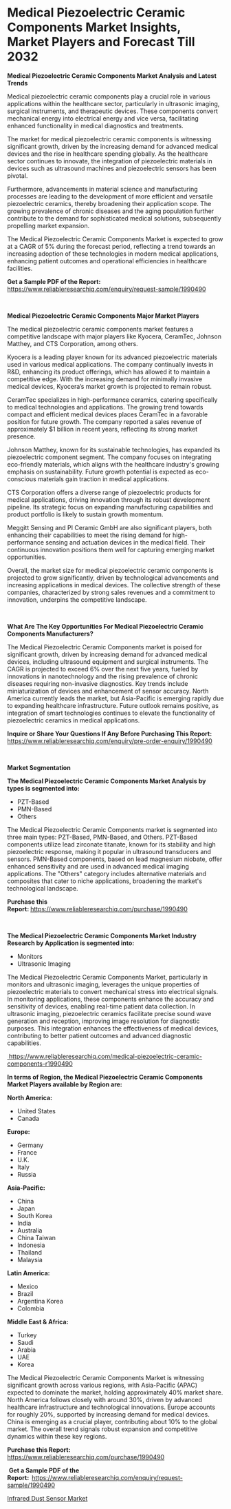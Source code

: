 <p><h1>Medical Piezoelectric Ceramic Components Market Insights, Market Players and Forecast Till 2032</h1></p><p><strong>Medical Piezoelectric Ceramic Components Market Analysis and Latest Trends</strong></p>
<p><p>Medical piezoelectric ceramic components play a crucial role in various applications within the healthcare sector, particularly in ultrasonic imaging, surgical instruments, and therapeutic devices. These components convert mechanical energy into electrical energy and vice versa, facilitating enhanced functionality in medical diagnostics and treatments. </p><p>The market for medical piezoelectric ceramic components is witnessing significant growth, driven by the increasing demand for advanced medical devices and the rise in healthcare spending globally. As the healthcare sector continues to innovate, the integration of piezoelectric materials in devices such as ultrasound machines and piezoelectric sensors has been pivotal.</p><p>Furthermore, advancements in material science and manufacturing processes are leading to the development of more efficient and versatile piezoelectric ceramics, thereby broadening their application scope. The growing prevalence of chronic diseases and the aging population further contribute to the demand for sophisticated medical solutions, subsequently propelling market expansion. </p><p>The Medical Piezoelectric Ceramic Components Market is expected to grow at a CAGR of 5% during the forecast period, reflecting a trend towards an increasing adoption of these technologies in modern medical applications, enhancing patient outcomes and operational efficiencies in healthcare facilities.</p></p>
<p><strong>Get a Sample PDF of the Report:&nbsp;</strong> <a href="https://www.reliableresearchiq.com/enquiry/request-sample/1990490?utm_campaign=2267&utm_medium=2&utm_source=Github&utm_content=ia&utm_term=13022025&utm_id=medical-piezoelectric-ceramic-components">https://www.reliableresearchiq.com/enquiry/request-sample/1990490</a></p>
<p>&nbsp;</p>
<p><strong>Medical Piezoelectric Ceramic Components Major Market Players</strong></p>
<p><p>The medical piezoelectric ceramic components market features a competitive landscape with major players like Kyocera, CeramTec, Johnson Matthey, and CTS Corporation, among others.</p><p>Kyocera is a leading player known for its advanced piezoelectric materials used in various medical applications. The company continually invests in R&D, enhancing its product offerings, which has allowed it to maintain a competitive edge. With the increasing demand for minimally invasive medical devices, Kyocera’s market growth is projected to remain robust.</p><p>CeramTec specializes in high-performance ceramics, catering specifically to medical technologies and applications. The growing trend towards compact and efficient medical devices places CeramTec in a favorable position for future growth. The company reported a sales revenue of approximately $1 billion in recent years, reflecting its strong market presence.</p><p>Johnson Matthey, known for its sustainable technologies, has expanded its piezoelectric component segment. The company focuses on integrating eco-friendly materials, which aligns with the healthcare industry's growing emphasis on sustainability. Future growth potential is expected as eco-conscious materials gain traction in medical applications.</p><p>CTS Corporation offers a diverse range of piezoelectric products for medical applications, driving innovation through its robust development pipeline. Its strategic focus on expanding manufacturing capabilities and product portfolio is likely to sustain growth momentum.</p><p>Meggitt Sensing and PI Ceramic GmbH are also significant players, both enhancing their capabilities to meet the rising demand for high-performance sensing and actuation devices in the medical field. Their continuous innovation positions them well for capturing emerging market opportunities.</p><p>Overall, the market size for medical piezoelectric ceramic components is projected to grow significantly, driven by technological advancements and increasing applications in medical devices. The collective strength of these companies, characterized by strong sales revenues and a commitment to innovation, underpins the competitive landscape.</p></p>
<p>&nbsp;</p>
<p><strong>What Are The Key Opportunities For Medical Piezoelectric Ceramic Components Manufacturers?</strong></p>
<p><p>The Medical Piezoelectric Ceramic Components market is poised for significant growth, driven by increasing demand for advanced medical devices, including ultrasound equipment and surgical instruments. The CAGR is projected to exceed 6% over the next five years, fueled by innovations in nanotechnology and the rising prevalence of chronic diseases requiring non-invasive diagnostics. Key trends include miniaturization of devices and enhancement of sensor accuracy. North America currently leads the market, but Asia-Pacific is emerging rapidly due to expanding healthcare infrastructure. Future outlook remains positive, as integration of smart technologies continues to elevate the functionality of piezoelectric ceramics in medical applications.</p></p>
<p><strong>Inquire or Share Your Questions If Any Before Purchasing This Report:</strong> <a href="https://www.reliableresearchiq.com/enquiry/pre-order-enquiry/1990490?utm_campaign=2267&utm_medium=2&utm_source=Github&utm_content=ia&utm_term=13022025&utm_id=medical-piezoelectric-ceramic-components">https://www.reliableresearchiq.com/enquiry/pre-order-enquiry/1990490</a></p>
<p>&nbsp;</p>
<p><strong>Market Segmentation</strong></p>
<p><strong>The Medical Piezoelectric Ceramic Components Market Analysis by types is segmented into:</strong></p>
<p><ul><li>PZT-Based</li><li>PMN-Based</li><li>Others</li></ul></p>
<p><p>The Medical Piezoelectric Ceramic Components market is segmented into three main types: PZT-Based, PMN-Based, and Others. PZT-Based components utilize lead zirconate titanate, known for its stability and high piezoelectric response, making it popular in ultrasound transducers and sensors. PMN-Based components, based on lead magnesium niobate, offer enhanced sensitivity and are used in advanced medical imaging applications. The "Others" category includes alternative materials and composites that cater to niche applications, broadening the market's technological landscape.</p></p>
<p><strong>Purchase this Report:&nbsp;</strong><a href="https://www.reliableresearchiq.com/purchase/1990490?utm_campaign=2267&utm_medium=2&utm_source=Github&utm_content=ia&utm_term=13022025&utm_id=medical-piezoelectric-ceramic-components">https://www.reliableresearchiq.com/purchase/1990490</a></p>
<p>&nbsp;</p>
<p><strong>The Medical Piezoelectric Ceramic Components Market Industry Research by Application is segmented into:</strong></p>
<p><ul><li>Monitors</li><li>Ultrasonic Imaging</li></ul></p>
<p><p>The Medical Piezoelectric Ceramic Components Market, particularly in monitors and ultrasonic imaging, leverages the unique properties of piezoelectric materials to convert mechanical stress into electrical signals. In monitoring applications, these components enhance the accuracy and sensitivity of devices, enabling real-time patient data collection. In ultrasonic imaging, piezoelectric ceramics facilitate precise sound wave generation and reception, improving image resolution for diagnostic purposes. This integration enhances the effectiveness of medical devices, contributing to better patient outcomes and advanced diagnostic capabilities.</p></p>
<p><a href="https://www.reliableresearchiq.com/medical-piezoelectric-ceramic-components-r1990490?utm_campaign=2267&utm_medium=2&utm_source=Github&utm_content=ia&utm_term=13022025&utm_id=medical-piezoelectric-ceramic-components">&nbsp;https://www.reliableresearchiq.com/medical-piezoelectric-ceramic-components-r1990490</a></p>
<p><strong>In terms of Region, the Medical Piezoelectric Ceramic Components Market Players available by Region are:</strong></p>
<p>
    <p> <strong> North America: </strong>
        <ul>
            <li>United States</li>
            <li>Canada</li>
        </ul>
        </p> 
    <p> <strong> Europe: </strong>
        <ul>
            <li>Germany</li>
            <li>France</li>
            <li>U.K.</li>
            <li>Italy</li>
            <li>Russia</li>
        </ul>
        </p> 
    <p> <strong> Asia-Pacific: </strong>
        <ul>
            <li>China</li>
            <li>Japan</li>
            <li>South Korea</li>
            <li>India</li>
            <li>Australia</li>
            <li>China Taiwan</li>
            <li>Indonesia</li>
            <li>Thailand</li>
            <li>Malaysia</li>
        </ul>
        </p> 
    <p> <strong> Latin America: </strong>
        <ul>
            <li>Mexico</li>
            <li>Brazil</li>
            <li>Argentina Korea</li>
            <li>Colombia</li>
        </ul>
        </p> 
    <p> <strong> Middle East & Africa: </strong>
        <ul>
            <li>Turkey</li>
            <li>Saudi</li>
            <li>Arabia</li>
            <li>UAE</li>
            <li>Korea</li>
        </ul>
    </p>
    </p>
<p><p>The Medical Piezoelectric Ceramic Components Market is witnessing significant growth across various regions, with Asia-Pacific (APAC) expected to dominate the market, holding approximately 40% market share. North America follows closely with around 30%, driven by advanced healthcare infrastructure and technological innovations. Europe accounts for roughly 20%, supported by increasing demand for medical devices. China is emerging as a crucial player, contributing about 10% to the global market. The overall trend signals robust expansion and competitive dynamics within these key regions.</p></p>
<p><strong>Purchase this Report: </strong><a href="https://www.reliableresearchiq.com/purchase/1990490?utm_campaign=2267&utm_medium=2&utm_source=Github&utm_content=ia&utm_term=13022025&utm_id=medical-piezoelectric-ceramic-components">https://www.reliableresearchiq.com/purchase/1990490</a></p>
<p>&nbsp;<strong>Get a Sample PDF of the Report:&nbsp;&nbsp;</strong><a href="https://www.reliableresearchiq.com/enquiry/request-sample/1990490?utm_campaign=2267&utm_medium=2&utm_source=Github&utm_content=ia&utm_term=13022025&utm_id=medical-piezoelectric-ceramic-components">https://www.reliableresearchiq.com/enquiry/request-sample/1990490</a></p>
<p><strong></strong></p>
<p><p><a href="https://github.com/steidmindy199393/Market-Research-Report-List-1/blob/main/infrared-dust-sensor-market.md?utm_campaign=2267&utm_medium=2&utm_source=Github&utm_content=ia&utm_term=13022025&utm_id=medical-piezoelectric-ceramic-components">Infrared Dust Sensor Market</a></p></p>